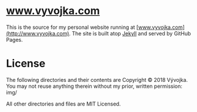 # www.vyvojka.com
This is the source for my personal website running at [www.vyvojka.com](http://www.vyvojka.com). The site is built atop [Jekyll](http://jekyllrb.com) and served by GitHub Pages.

# License
The following directories and their contents are Copyright © 2018 Vývojka. You may not reuse anything therein without my prior, written permission:  
img/  

All other directories and files are MIT Licensed.

